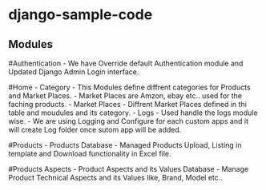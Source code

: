 # django-sample-code

## Modules

#Authentication
    - We have Override default Authentication module and Updated Django Admin Login interface.

#Home
    - Category
        - This Modules define diffrent categories for Products and Market Places.
        - Market Places are Amzon, ebay etc.. used for the faching products.
    - Market Places
        - Diffrent Market Places defined in thi table and moudules and its category.
    - Logs
        - Used handle the logs module wise.
        - We are using Logging and Configure for each custom apps and it will create Log folder once sutom app will be added.

#Products
    - Products Database
    - Managed Products Upload, Listing in template and Download functionality in Excel file.

#Products Aspects
    - Product Aspects and its Values Database
    - Manage Product Technical Aspects and its Values like, Brand, Model etc..